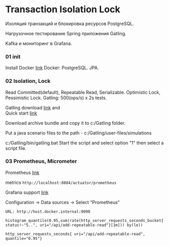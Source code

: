 # Transaction Isolation Lock
Изоляция транзакций и блокировка ресурсов PostgreSQL.

Нагрузочное тестирование Spring приложения Gatling.

Kafka и мониторинг в Grafana.

### 01 init
Install Docker [link](https://www.docker.com/)
Docker: PostgreSQL. JPA.

### 02 Isolation, Lock

Read Committed(default), Repeatable Read, Serializable. Optimistic Lock, Pessimistic Lock. 
Gatling: 500(ops/s) x 2s tests.

Gatling download [link](https://gatling.io/open-source/) and  
Quick start [link](https://gatling.io/docs/gatling/tutorials/quickstart/)

Download archive bundle and copy it to c:/Gatling folder.

Put a java scenario files to the path - c:/Gatling/user-files/simulations

c:/Gatling/bin/gatling.bat
Start the script and select option "1" then select a script file.

### 03 Prometheus, Micrometer
Prometheus [link](https://prometheus.io/docs/introduction/overview/#architecture)

metrics ```http://localhost:8084/actuator/prometheus```

Grafana support [link](https://prometheus.io/docs/visualization/grafana/)

Configuration -> Data sources -> Select "Prometheus"

```URL: http://host.docker.internal:9090``` 

```histogram_quantile(0.95,sum(rate(http_server_requests_seconds_bucket{ status!~"5..", uri="/api/add-repeatable-read"}[1m])) by(le))```

```http_server_requests_seconds{ uri="/api/add-repeatable-read", quantile="0.95"}```

